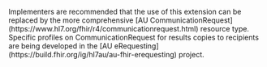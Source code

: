 <p class="stu-note"  markdown="1">Implementers are recommended that the use of this extension can be replaced by the more comprehensive [AU CommunicationRequest](https://www.hl7.org/fhir/r4/communicationrequest.html) resource type. Specific profiles on CommunicationRequest for results copies to recipients are being developed in the [AU eRequesting](https://build.fhir.org/ig/hl7au/au-fhir-erequesting) project.</p>